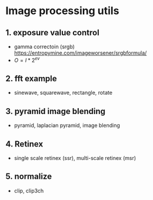 # Image processing utils

## 1. exposure value control
- gamma correctoin (srgb) https://entropymine.com/imageworsener/srgbformula/
- $O=I*2^{ev}$
## 2. fft example
- sinewave, squarewave, rectangle, rotate
## 3. pyramid image blending
- pyramid, laplacian pyramid, image blending 
## 4. Retinex 
- single scale retinex (ssr), multi-scale retinex (msr)
## 5. normalize 
- clip, clip3ch
